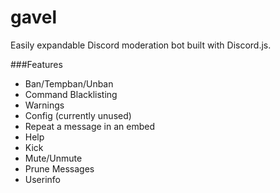 # gavel
Easily expandable Discord moderation bot built with Discord.js.

###Features
- Ban/Tempban/Unban
- Command Blacklisting
- Warnings
- Config (currently unused)
- Repeat a message in an embed
- Help
- Kick
- Mute/Unmute
- Prune Messages
- Userinfo

